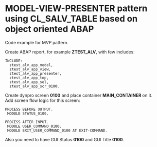 # MODEL-VIEW-PRESENTER pattern using CL_SALV_TABLE based on object oriented ABAP
Code example for MVP pattern.

Create ABAP report, for example **ZTEST_ALV**, with few includes:
```
INCLUDE:
  ztest_alv_app_model,
  ztest_alv_app_view,
  ztest_alv_app_presenter,
  ztest_alv_app_top,
  ztest_alv_app_sel,
  ztest_alv_app_scr_0100.
```
  
Create dynpro screen **0100** and place container **MAIN_CONTAINER** on it. Add screen flow logic for this screen:
```
PROCESS BEFORE OUTPUT.
 MODULE STATUS_0100.

PROCESS AFTER INPUT.
 MODULE USER_COMMAND_0100.
 MODULE EXIT_USER_COMMAND_0100 AT EXIT-COMMAND.
 ```

Also you need to have GUI Status **0100** and GUI Title **0100**.
